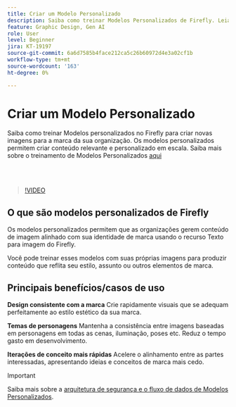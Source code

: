 ```yaml
---
title: Criar um Modelo Personalizado
description: Saiba como treinar Modelos Personalizados de Firefly. Leia mais detalhes [aqui](https://helpx.adobe.com/br/firefly/web/work-with-enterprise-features/train-custom-models/custom-models-overview.html).
feature: Graphic Design, Gen AI
role: User
level: Beginner
jira: KT-19197
source-git-commit: 6a6d7585b4face212ca5c26b60972d4e3a02cf1b
workflow-type: tm+mt
source-wordcount: '163'
ht-degree: 0%

---
```


# Criar um Modelo Personalizado

Saiba como treinar Modelos personalizados no Firefly para criar novas imagens para a marca da sua organização. Os modelos personalizados permitem criar conteúdo relevante e personalizado em escala. Saiba mais sobre o treinamento de Modelos Personalizados [aqui](https://helpx.adobe.com/br/firefly/web/work-with-enterprise-features/train-custom-models/custom-models-overview.html)

<br> 

>[!VIDEO](https://video.tv.adobe.com/v/3474936?quality=12&learn=on&hidetitle=true&captions=por_br)

## O que são modelos personalizados de Firefly

Os modelos personalizados permitem que as organizações gerem conteúdo de imagem alinhado com sua identidade de marca usando o recurso Texto para imagem do Firefly.

Você pode treinar esses modelos com suas próprias imagens para produzir conteúdo que reflita seu estilo, assunto ou outros elementos de marca.

## Principais benefícios/casos de uso

**Design consistente com a marca** Crie rapidamente visuais que se adequam perfeitamente ao estilo estético da sua marca.

**Temas de personagens** Mantenha a consistência entre imagens baseadas em personagens em todas as cenas, iluminação, poses etc. Reduz o tempo gasto em desenvolvimento.

**Iterações de conceito mais rápidas** Acelere o alinhamento entre as partes interessadas, apresentando ideias e conceitos de marca mais cedo.

>[!IMPORTANT]
>
>Saiba mais sobre a [arquitetura de segurança e o fluxo de dados de Modelos Personalizados](https://www.adobe.com/content/dam/cc/en/trust-center/ungated/whitepapers/creative-cloud/adobe-firefly-custom-models-security-fact-sheet.pdf).
